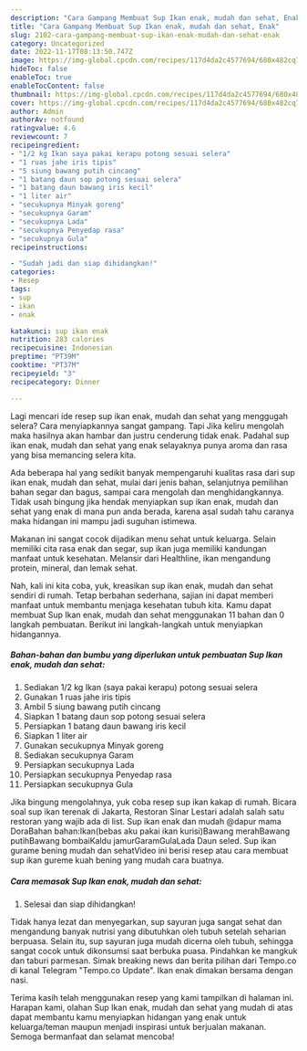 ```yaml
---
description: "Cara Gampang Membuat Sup Ikan enak, mudah dan sehat, Enak"
title: "Cara Gampang Membuat Sup Ikan enak, mudah dan sehat, Enak"
slug: 2102-cara-gampang-membuat-sup-ikan-enak-mudah-dan-sehat-enak
category: Uncategorized
date: 2022-11-17T08:13:50.747Z
image: https://img-global.cpcdn.com/recipes/117d4da2c4577694/680x482cq70/sup-ikan-enak-mudah-dan-sehat-foto-resep-utama.jpg
hideToc: false
enableToc: true
enableTocContent: false
thumbnail: https://img-global.cpcdn.com/recipes/117d4da2c4577694/680x482cq70/sup-ikan-enak-mudah-dan-sehat-foto-resep-utama.jpg
cover: https://img-global.cpcdn.com/recipes/117d4da2c4577694/680x482cq70/sup-ikan-enak-mudah-dan-sehat-foto-resep-utama.jpg
author: Admin
authorAv: notfound
ratingvalue: 4.6
reviewcount: 7
recipeingredient:
- "1/2 kg Ikan saya pakai kerapu potong sesuai selera"
- "1 ruas jahe iris tipis"
- "5 siung bawang putih cincang"
- "1 batang daun sop potong sesuai selera"
- "1 batang daun bawang iris kecil"
- "1 liter air"
- "secukupnya Minyak goreng"
- "secukupnya Garam"
- "secukupnya Lada"
- "secukupnya Penyedap rasa"
- "secukupnya Gula"
recipeinstructions:

- "Sudah jadi dan siap dihidangkan!"
categories:
- Resep
tags:
- sup
- ikan
- enak

katakunci: sup ikan enak 
nutrition: 283 calories
recipecuisine: Indonesian
preptime: "PT39M"
cooktime: "PT37M"
recipeyield: "3"
recipecategory: Dinner

---
```



Lagi mencari ide resep sup ikan enak, mudah dan sehat yang menggugah selera? Cara menyiapkannya sangat gampang. Tapi Jika keliru mengolah maka hasilnya akan hambar dan justru cenderung tidak enak. Padahal sup ikan enak, mudah dan sehat yang enak selayaknya punya aroma dan rasa yang bisa memancing selera kita.


Ada beberapa hal yang sedikit banyak mempengaruhi kualitas rasa dari sup ikan enak, mudah dan sehat, mulai dari jenis bahan, selanjutnya pemilihan bahan segar dan bagus, sampai cara mengolah dan menghidangkannya. Tidak usah bingung jika hendak menyiapkan sup ikan enak, mudah dan sehat yang enak di mana pun anda berada, karena asal sudah tahu caranya maka hidangan ini mampu jadi suguhan istimewa.

Makanan ini sangat cocok dijadikan menu sehat untuk keluarga. Selain memiliki cita rasa enak dan segar, sup ikan juga memiliki kandungan manfaat untuk kesehatan. Melansir dari Healthline, ikan mengandung protein, mineral, dan lemak sehat.


Nah, kali ini kita coba, yuk, kreasikan sup ikan enak, mudah dan sehat sendiri di rumah. Tetap berbahan sederhana, sajian ini dapat memberi manfaat untuk membantu menjaga kesehatan tubuh kita. Kamu dapat membuat Sup Ikan enak, mudah dan sehat menggunakan 11 bahan dan 0 langkah pembuatan. Berikut ini langkah-langkah untuk menyiapkan hidangannya.

<!--inarticleads1-->

##### Bahan-bahan dan bumbu yang diperlukan untuk pembuatan Sup Ikan enak, mudah dan sehat:

1. Sediakan 1/2 kg Ikan (saya pakai kerapu) potong sesuai selera
1. Gunakan 1 ruas jahe iris tipis
1. Ambil 5 siung bawang putih cincang
1. Siapkan 1 batang daun sop potong sesuai selera
1. Persiapkan 1 batang daun bawang iris kecil
1. Siapkan 1 liter air
1. Gunakan secukupnya Minyak goreng
1. Sediakan secukupnya Garam
1. Persiapkan secukupnya Lada
1. Persiapkan secukupnya Penyedap rasa
1. Persiapkan secukupnya Gula


Jika bingung mengolahnya, yuk coba resep sup ikan kakap di rumah. Bicara soal sup ikan terenak di Jakarta, Restoran Sinar Lestari adalah salah satu restoran yang wajib ada di list. Sup ikan enak dan mudah @dapur mama DoraBahan bahan:Ikan(bebas aku pakai ikan kurisi)Bawang merahBawang putihBawang bombaiKaldu jamurGaramGulaLada Daun seled. Sup ikan gurame bening mudah dan sehatVideo ini berisi resep atau cara membuat sup ikan gureme kuah bening yang mudah cara buatnya. 

<!--inarticleads2-->

##### Cara memasak Sup Ikan enak, mudah dan sehat:


1. Selesai dan siap dihidangkan!

Tidak hanya lezat dan menyegarkan, sup sayuran juga sangat sehat dan mengandung banyak nutrisi yang dibutuhkan oleh tubuh setelah seharian berpuasa. Selain itu, sup sayuran juga mudah dicerna oleh tubuh, sehingga sangat cocok untuk dikonsumsi saat berbuka puasa. Pindahkan ke mangkuk dan taburi parmesan. Simak breaking news dan berita pilihan dari Tempo.co di kanal Telegram &#34;Tempo.co Update&#34;. Ikan enak dimakan bersama dengan nasi. 

Terima kasih telah menggunakan resep yang kami tampilkan di halaman ini. Harapan kami, olahan Sup Ikan enak, mudah dan sehat yang mudah di atas dapat membantu kamu menyiapkan hidangan yang enak untuk keluarga/teman maupun menjadi inspirasi untuk berjualan makanan. Semoga bermanfaat dan selamat mencoba!
